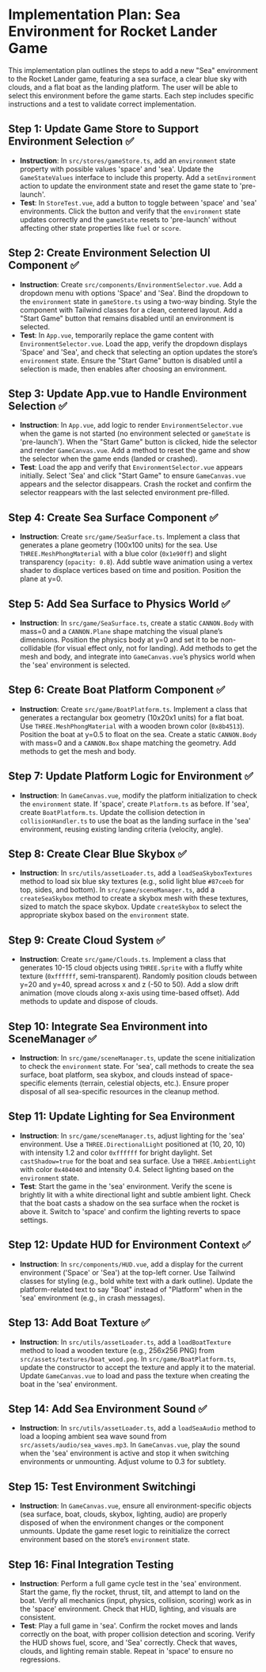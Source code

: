 # Implementation Plan: Sea Environment for Rocket Lander Game

This implementation plan outlines the steps to add a new "Sea" environment to the Rocket Lander game, featuring a sea surface, a clear blue sky with clouds, and a flat boat as the landing platform. The user will be able to select this environment before the game starts. Each step includes specific instructions and a test to validate correct implementation.

## Step 1: Update Game Store to Support Environment Selection ✅

- **Instruction**: In `src/stores/gameStore.ts`, add an `environment` state property with possible values 'space' and 'sea'. Update the `GameStateValues` interface to include this property. Add a `setEnvironment` action to update the environment state and reset the game state to 'pre-launch'.
- **Test**: In `StoreTest.vue`, add a button to toggle between 'space' and 'sea' environments. Click the button and verify that the `environment` state updates correctly and the `gameState` resets to 'pre-launch' without affecting other state properties like `fuel` or `score`.

## Step 2: Create Environment Selection UI Component ✅

- **Instruction**: Create `src/components/EnvironmentSelector.vue`. Add a dropdown menu with options 'Space' and 'Sea'. Bind the dropdown to the `environment` state in `gameStore.ts` using a two-way binding. Style the component with Tailwind classes for a clean, centered layout. Add a "Start Game" button that remains disabled until an environment is selected.
- **Test**: In `App.vue`, temporarily replace the game content with `EnvironmentSelector.vue`. Load the app, verify the dropdown displays 'Space' and 'Sea', and check that selecting an option updates the store’s `environment` state. Ensure the "Start Game" button is disabled until a selection is made, then enables after choosing an environment.

## Step 3: Update App.vue to Handle Environment Selection ✅

- **Instruction**: In `App.vue`, add logic to render `EnvironmentSelector.vue` when the game is not started (no environment selected or `gameState` is 'pre-launch'). When the "Start Game" button is clicked, hide the selector and render `GameCanvas.vue`. Add a method to reset the game and show the selector when the game ends (landed or crashed).
- **Test**: Load the app and verify that `EnvironmentSelector.vue` appears initially. Select 'Sea' and click "Start Game" to ensure `GameCanvas.vue` appears and the selector disappears. Crash the rocket and confirm the selector reappears with the last selected environment pre-filled.

## Step 4: Create Sea Surface Component ✅

- **Instruction**: Create `src/game/SeaSurface.ts`. Implement a class that generates a plane geometry (100x100 units) for the sea. Use `THREE.MeshPhongMaterial` with a blue color (`0x1e90ff`) and slight transparency (`opacity: 0.8`). Add subtle wave animation using a vertex shader to displace vertices based on time and position. Position the plane at y=0.

## Step 5: Add Sea Surface to Physics World ✅

- **Instruction**: In `src/game/SeaSurface.ts`, create a static `CANNON.Body` with mass=0 and a `CANNON.Plane` shape matching the visual plane’s dimensions. Position the physics body at y=0 and set it to be non-collidable (for visual effect only, not for landing). Add methods to get the mesh and body, and integrate into `GameCanvas.vue`’s physics world when the 'sea' environment is selected.

## Step 6: Create Boat Platform Component ✅

- **Instruction**: Create `src/game/BoatPlatform.ts`. Implement a class that generates a rectangular box geometry (10x20x1 units) for a flat boat. Use `THREE.MeshPhongMaterial` with a wooden brown color (`0x8b4513`). Position the boat at y=0.5 to float on the sea. Create a static `CANNON.Body` with mass=0 and a `CANNON.Box` shape matching the geometry. Add methods to get the mesh and body.

## Step 7: Update Platform Logic for Environment ✅

- **Instruction**: In `GameCanvas.vue`, modify the platform initialization to check the `environment` state. If 'space', create `Platform.ts` as before. If 'sea', create `BoatPlatform.ts`. Update the collision detection in `collisionHandler.ts` to use the boat as the landing surface in the 'sea' environment, reusing existing landing criteria (velocity, angle).

## Step 8: Create Clear Blue Skybox ✅

- **Instruction**: In `src/utils/assetLoader.ts`, add a `loadSeaSkyboxTextures` method to load six blue sky textures (e.g., solid light blue `#87ceeb` for top, sides, and bottom). In `src/game/sceneManager.ts`, add a `createSeaSkybox` method to create a skybox mesh with these textures, sized to match the space skybox. Update `createSkybox` to select the appropriate skybox based on the `environment` state.

## Step 9: Create Cloud System ✅

- **Instruction**: Create `src/game/Clouds.ts`. Implement a class that generates 10-15 cloud objects using `THREE.Sprite` with a fluffy white texture (`0xffffff`, semi-transparent). Randomly position clouds between y=20 and y=40, spread across x and z (-50 to 50). Add a slow drift animation (move clouds along x-axis using time-based offset). Add methods to update and dispose of clouds.

## Step 10: Integrate Sea Environment into SceneManager ✅

- **Instruction**: In `src/game/sceneManager.ts`, update the scene initialization to check the `environment` state. For 'sea', call methods to create the sea surface, boat platform, sea skybox, and clouds instead of space-specific elements (terrain, celestial objects, etc.). Ensure proper disposal of all sea-specific resources in the cleanup method.

## Step 11: Update Lighting for Sea Environment

- **Instruction**: In `src/game/sceneManager.ts`, adjust lighting for the 'sea' environment. Use a `THREE.DirectionalLight` positioned at (10, 20, 10) with intensity 1.2 and color `0xffffff` for bright daylight. Set `castShadow=true` for the boat and sea surface. Use a `THREE.AmbientLight` with color `0x404040` and intensity 0.4. Select lighting based on the `environment` state.
- **Test**: Start the game in the 'sea' environment. Verify the scene is brightly lit with a white directional light and subtle ambient light. Check that the boat casts a shadow on the sea surface when the rocket is above it. Switch to 'space' and confirm the lighting reverts to space settings.

## Step 12: Update HUD for Environment Context ✅

- **Instruction**: In `src/components/HUD.vue`, add a display for the current environment ('Space' or 'Sea') at the top-left corner. Use Tailwind classes for styling (e.g., bold white text with a dark outline). Update the platform-related text to say "Boat" instead of "Platform" when in the 'sea' environment (e.g., in crash messages).

## Step 13: Add Boat Texture ✅

- **Instruction**: In `src/utils/assetLoader.ts`, add a `loadBoatTexture` method to load a wooden texture (e.g., 256x256 PNG) from `src/assets/textures/boat_wood.png`. In `src/game/BoatPlatform.ts`, update the constructor to accept the texture and apply it to the material. Update `GameCanvas.vue` to load and pass the texture when creating the boat in the 'sea' environment.

## Step 14: Add Sea Environment Sound ✅

- **Instruction**: In `src/utils/assetLoader.ts`, add a `loadSeaAudio` method to load a looping ambient sea wave sound from `src/assets/audio/sea_waves.mp3`. In `GameCanvas.vue`, play the sound when the 'sea' environment is active and stop it when switching environments or unmounting. Adjust volume to 0.3 for subtlety.

## Step 15: Test Environment Switchingi

- **Instruction**: In `GameCanvas.vue`, ensure all environment-specific objects (sea surface, boat, clouds, skybox, lighting, audio) are properly disposed of when the environment changes or the component unmounts. Update the game reset logic to reinitialize the correct environment based on the store’s `environment` state.

## Step 16: Final Integration Testing

- **Instruction**: Perform a full game cycle test in the 'sea' environment. Start the game, fly the rocket, thrust, tilt, and attempt to land on the boat. Verify all mechanics (input, physics, collision, scoring) work as in the 'space' environment. Check that HUD, lighting, and visuals are consistent.
- **Test**: Play a full game in 'sea'. Confirm the rocket moves and lands correctly on the boat, with proper collision detection and scoring. Verify the HUD shows fuel, score, and 'Sea' correctly. Check that waves, clouds, and lighting remain stable. Repeat in 'space' to ensure no regressions.
